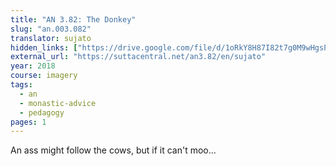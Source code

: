 ```yaml
---
title: "AN 3.82: The Donkey"
slug: "an.003.082"
translator: sujato
hidden_links: ["https://drive.google.com/file/d/1oRkY8H87I82t7g0M9wHgsPbKz2qjqIUE"]
external_url: "https://suttacentral.net/an3.82/en/sujato"
year: 2018
course: imagery
tags:
  - an
  - monastic-advice
  - pedagogy
pages: 1
---
```


An ass might follow the cows, but if it can't moo...